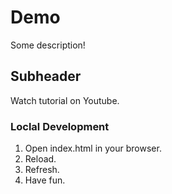 # Demo

Some description!

## Subheader

Watch tutorial on Youtube.

### Loclal Development

1. Open index.html in your browser.
2. Reload.
3. Refresh.
4. Have fun.